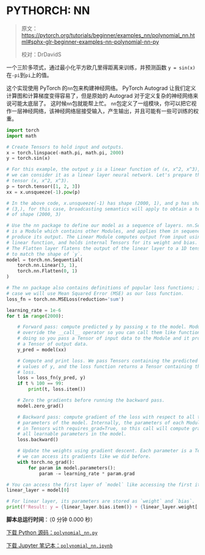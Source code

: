 # PYTHORCH: NN

> 原文：<https://pytorch.org/tutorials/beginner/examples_nn/polynomial_nn.html#sphx-glr-beginner-examples-nn-polynomial-nn-py>
>
> 校对：DrDavidS

一个三阶多项式，通过最小化平方欧几里得距离来训练，并预测函数 `y = sin(x)` 在`-pi`到`pi`上的值。

这个实现使用 PyTorch 的`nn`包来构建神经网络。
PyTorch Autograd 让我们定义计算图和计算梯度变得容易了，但是原始的 Autograd 对于定义复杂的神经网络来说可能太底层了。
这时候`nn`包就能帮上忙。
`nn`包定义了一组模块，你可以把它视作一层神经网络，该神经网络层接受输入，产生输出，并且可能有一些可训练的权重。

```python
import torch
import math

# Create Tensors to hold input and outputs.
x = torch.linspace(-math.pi, math.pi, 2000)
y = torch.sin(x)

# For this example, the output y is a linear function of (x, x^2, x^3), so
# we can consider it as a linear layer neural network. Let's prepare the
# tensor (x, x^2, x^3).
p = torch.tensor([1, 2, 3])
xx = x.unsqueeze(-1).pow(p)

# In the above code, x.unsqueeze(-1) has shape (2000, 1), and p has shape
# (3,), for this case, broadcasting semantics will apply to obtain a tensor
# of shape (2000, 3)

# Use the nn package to define our model as a sequence of layers. nn.Sequential
# is a Module which contains other Modules, and applies them in sequence to
# produce its output. The Linear Module computes output from input using a
# linear function, and holds internal Tensors for its weight and bias.
# The Flatten layer flatens the output of the linear layer to a 1D tensor,
# to match the shape of `y`.
model = torch.nn.Sequential(
    torch.nn.Linear(3, 1),
    torch.nn.Flatten(0, 1)
)

# The nn package also contains definitions of popular loss functions; in this
# case we will use Mean Squared Error (MSE) as our loss function.
loss_fn = torch.nn.MSELoss(reduction='sum')

learning_rate = 1e-6
for t in range(2000):

    # Forward pass: compute predicted y by passing x to the model. Module objects
    # override the __call__ operator so you can call them like functions. When
    # doing so you pass a Tensor of input data to the Module and it produces
    # a Tensor of output data.
    y_pred = model(xx)

    # Compute and print loss. We pass Tensors containing the predicted and true
    # values of y, and the loss function returns a Tensor containing the
    # loss.
    loss = loss_fn(y_pred, y)
    if t % 100 == 99:
        print(t, loss.item())

    # Zero the gradients before running the backward pass.
    model.zero_grad()

    # Backward pass: compute gradient of the loss with respect to all the learnable
    # parameters of the model. Internally, the parameters of each Module are stored
    # in Tensors with requires_grad=True, so this call will compute gradients for
    # all learnable parameters in the model.
    loss.backward()

    # Update the weights using gradient descent. Each parameter is a Tensor, so
    # we can access its gradients like we did before.
    with torch.no_grad():
        for param in model.parameters():
            param -= learning_rate * param.grad

# You can access the first layer of `model` like accessing the first item of a list
linear_layer = model[0]

# For linear layer, its parameters are stored as `weight` and `bias`.
print(f'Result: y = {linear_layer.bias.item()} + {linear_layer.weight[:, 0].item()} x + {linear_layer.weight[:, 1].item()} x^2 + {linear_layer.weight[:, 2].item()} x^3')

```

**脚本总运行时间**：（0 分钟 0.000 秒）

[下载 Python 源码：`polynomial_nn.py`](https://pytorch.org/tutorials/_downloads/b4767df4367deade63dc8a0d3712c1d4/polynomial_nn.py)

[下载 Jupyter 笔记本：`polynomial_nn.ipynb`](https://pytorch.org/tutorials/_downloads/7bc167d8b8308ae65a717d7461d838fa/polynomial_nn.ipynb)
